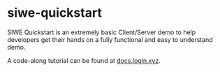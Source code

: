 # siwe-quickstart
SIWE Quickstart is an extremely basic Client/Server demo to help developers get their hands on a fully functional and easy to understand demo. 

A code-along tutorial can be found at [docs.login.xyz](https://docs.login.xyz).
